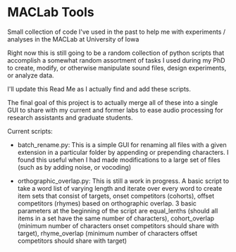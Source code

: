 # MACLab Tools
Small collection of code I've used in the past to help me with experiments / analyses
in the MACLab at University of Iowa

Right now this is still going to be a random collection of python scripts that accomplish 
a somewhat random assortment of tasks I used during my PhD to create, modify, or otherwise
manipulate sound files, design experiments, or analyze data.

I'll update this Read Me as I actually find and add these scripts.

The final goal of this project is to actually merge all of these into a single GUI
to share with my current and former labs to ease audio processing for research assistants
and graduate students.

Current scripts:
- batch_rename.py: This is a simple GUI for renaming all files with a given extension
in a particular folder by appending or prepending characters. I found this useful when
I had made modifications to a large set of files (such as by adding noise, or vocoding)

- orthographic_overlap.py: This is still a work in progress. A basic script to take a 
word list of varying length and iterate over every word to create item sets that
consist of targets, onset competitors (cohorts), offset competitors (rhymes) based
on orthographic overlap. 3 basic parameters at the beginning of the script are 
equal_lenths (should all items in a set have the same number of characters),
cohort_overlap (minimum number of characters onset competitors should share with target),
rhyme_overlap (minimum number of characters offset competitors should share with target)